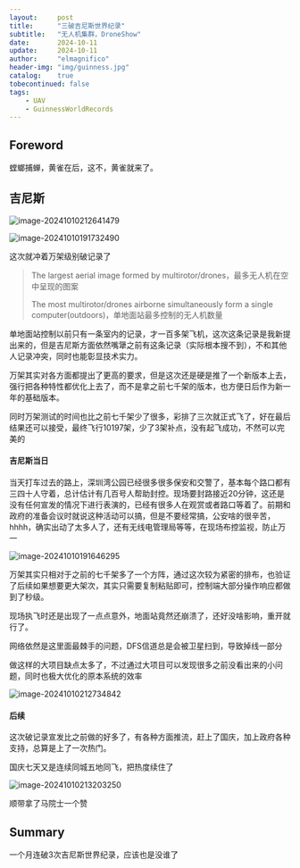 ```yaml
---
layout:     post
title:      "三破吉尼斯世界纪录"
subtitle:   "无人机集群，DroneShow"
date:       2024-10-11
update:     2024-10-11
author:     "elmagnifico"
header-img: "img/guinness.jpg"
catalog:    true
tobecontinued: false
tags:
    - UAV
    - GuinnessWorldRecords
---
```


## Foreword

螳螂捕蝉，黄雀在后，这不，黄雀就来了。



## 吉尼斯

![image-20241010212641479](https://img.elmagnifico.tech/static/upload/elmagnifico/202410102126823.png)

![image-20241010191732490](https://img.elmagnifico.tech/static/upload/elmagnifico/202410101917986.png)

这次就冲着万架级别破记录了

> The largest aerial image formed by multirotor/drones，最多无人机在空中呈现的图案
>
> The most multirotor/drones airborne simultaneously form a single computer(outdoors)，单地面站最多控制的无人机数量

单地面站控制以前只有一条室内的记录，才一百多架飞机，这次这条记录是我新提出来的，但是吉尼斯方面依然嘴犟之前有这条记录（实际根本搜不到），不和其他人记录冲突，同时也能彰显技术实力。

万架其实对各方面都提出了更高的要求，但是这次还是硬是推了一个新版本上去，强行把各种特性都优化上去了，而不是拿之前七千架的版本，也方便日后作为新一年的基础版本。

同时万架测试的时间也比之前七千架少了很多，彩排了三次就正式飞了，好在最后结果还可以接受，最终飞行10197架，少了3架补点，没有起飞成功，不然可以完美的



#### 吉尼斯当日

当天打车过去的路上，深圳湾公园已经很多很多保安和交警了，基本每个路口都有三四十人守着，总计估计有几百号人帮助封控。现场要封路接近20分钟，这还是没有任何宣发的情况下进行表演的，已经有很多人在观赏或者路口等着了。前期和政府的准备会议时就说这种活动可以搞，但是不要经常搞，公安啥的很辛苦，hhhh，确实出动了太多人了，还有无线电管理局等等，在现场布控监视，防止万一

![image-20241010191646295](https://img.elmagnifico.tech/static/upload/elmagnifico/202410101917689.png)

万架其实只相对于之前的七千架多了一个方阵，通过这次较为紧密的排布，也验证了后续如果想要更大架次，其实只需要复制粘贴即可，控制端大部分操作响应都做到了秒级。

现场执飞时还是出现了一点点意外，地面站竟然还崩溃了，还好没啥影响，重开就行了。

网络依然是这里面最棘手的问题，DFS信道总是会被卫星扫到，导致掉线一部分

做这样的大项目缺点太多了，不过通过大项目可以发现很多之前没看出来的小问题，同时也极大优化的原本系统的效率

![image-20241010212734842](https://img.elmagnifico.tech/static/upload/elmagnifico/202410102127171.png)

#### 后续

这次破记录宣发比之前做的好多了，有各种方面推流，赶上了国庆，加上政府各种支持，总算是上了一次热门。

国庆七天又是连续同城五地同飞，把热度续住了

![image-20241010213203250](https://img.elmagnifico.tech/static/upload/elmagnifico/202410102132287.png)

顺带拿了马院士一个赞



## Summary

一个月连破3次吉尼斯世界纪录，应该也是没谁了
